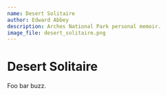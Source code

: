 ```yaml
---
name: Desert Solitaire
author: Edward Abbey
description: Arches National Park personal memoir.
image_file: desert_solitaire.png
---
```


# Desert Solitaire

Foo bar buzz.